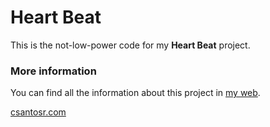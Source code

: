 Heart Beat
==========
This is the not-low-power code for my **Heart Beat** project.


### More information
You can find all the information about this project in [my web](http://csantosr.com/2017/01/heart-beat).

[csantosr.com](csantosr.com)


